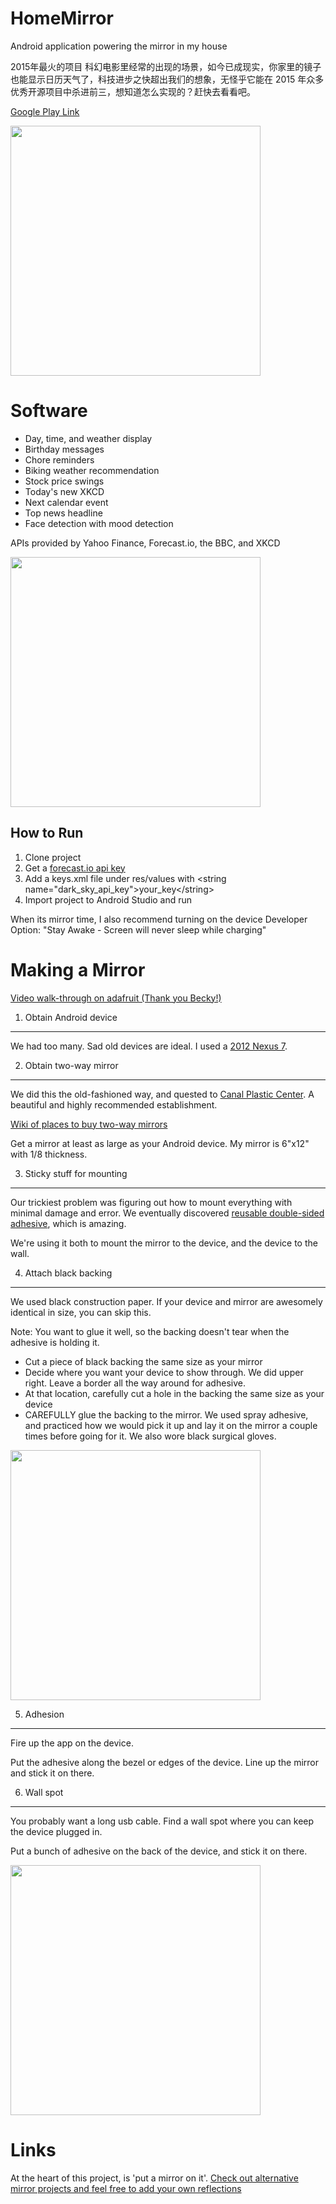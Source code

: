 # HomeMirror
Android application powering the mirror in my house

2015年最火的项目 科幻电影里经常的出现的场景，如今已成现实，你家里的镜子也能显示日历天气了，科技进步之快超出我们的想象，无怪乎它能在 2015 年众多优秀开源项目中杀进前三，想知道怎么实现的？赶快去看看吧。

[Google Play Link](https://play.google.com/store/apps/details?id=com.morristaedt.mirror)

<img src="https://raw.githubusercontent.com/HannahMitt/HomeMirror/master/design/IMG_20151121_183522%20(1).jpg" width="400"/>

Software
====
* Day, time, and weather display
* Birthday messages
* Chore reminders
* Biking weather recommendation
* Stock price swings
* Today's new XKCD
* Next calendar event
* Top news headline
* Face detection with mood detection

APIs provided by Yahoo Finance, Forecast.io, the BBC, and XKCD

<img src="https://raw.githubusercontent.com/HannahMitt/HomeMirror/master/design/HomeMirror.png" width="400"/>

How to Run
----
1. Clone project
2. Get a [forecast.io api key](https://developer.forecast.io/)
3. Add a keys.xml file under res/values with \<string name="dark_sky_api_key">your_key\</string>
4. Import project to Android Studio and run

When its mirror time, I also recommend turning on the device Developer Option: "Stay Awake - Screen will never sleep while charging"

Making a Mirror
====

[Video walk-through on adafruit (Thank you Becky!)](https://learn.adafruit.com/android-smart-home-mirror)

1. Obtain Android device
----
We had too many. Sad old devices are ideal.
I used a [2012 Nexus 7](http://www.amazon.com/gp/offer-listing/B009X3UW2G/ref=olp_tab_refurbished?ie=UTF8&condition=refurbished&qid=1441327955&sr=8-1).

2. Obtain two-way mirror
---
We did this the old-fashioned way, and quested to [Canal Plastic Center](http://canalplastic.com/). A beautiful and highly recommended establishment. 

[Wiki of places to buy two-way mirrors](https://github.com/HannahMitt/HomeMirror/wiki/Places-to-buy-a-two-way-mirror)

Get a mirror at least as large as your Android device. My mirror is 6"x12" with 1/8 thickness. 

3. Sticky stuff for mounting
---
Our trickiest problem was figuring out how to mount everything with minimal damage and error.
We eventually discovered [reusable double-sided adhesive](http://www.amazon.com/Command-Assorted-8-Small-4-Medium-4-Large/dp/B0084M68IO/ref=pd_sim_sbs_229_6?ie=UTF8&refRID=1TX12CR5RF0RTP6CKJR7&dpSrc=sims&dpST=_AC_UL320_SR202%2C320_), which is amazing. 

We're using it both to mount the mirror to the device, and the device to the wall.

4. Attach black backing
---
We used black construction paper. If your device and mirror are awesomely identical in size, you can skip this.

Note: You want to glue it well, so the backing doesn't tear when the adhesive is holding it.

* Cut a piece of black backing the same size as your mirror
* Decide where you want your device to show through. We did upper right. Leave a border all the way around for adhesive.
* At that location, carefully cut a hole in the backing the same size as your device
* CAREFULLY glue the backing to the mirror. We used spray adhesive, and practiced how we would pick it up and lay it on the mirror a couple times before going for it. We also wore black surgical gloves.
 
<img src="https://raw.githubusercontent.com/HannahMitt/HomeMirror/master/design/IMG_20150911_110449-2.jpg" height="400"/>

5. Adhesion
---
Fire up the app on the device.

Put the adhesive along the bezel or edges of the device. Line up the mirror and stick it on there.

6. Wall spot
---
You probably want a long usb cable. Find a wall spot where you can keep the device plugged in.

Put a bunch of adhesive on the back of the device, and stick it on there.

<img src="https://raw.githubusercontent.com/HannahMitt/HomeMirror/faed8d927b93ec2c38159d8e3968f8133511ee67/design/thumbs_up_mirror.jpg" width="400"/>

Links
===
At the heart of this project, is 'put a mirror on it'. [Check out alternative mirror projects and feel free to add your own reflections](https://github.com/HannahMitt/HomeMirror/wiki/Other-mirror-projects-with-alternate-technologies)
